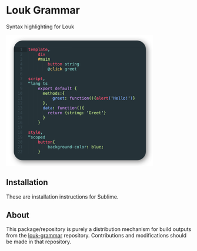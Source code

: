 # Louk Grammar
Syntax highlighting for Louk

<img width="400" src="assets/preview.png" alt="Syntax highlighting example" />

## Installation
These are installation instructions for Sublime.

## About
This package/repository is purely a distribution mechanism for build outputs from the [louk-grammar](https://github.com/agorischek/louk-grammar) repository. Contributions and modifications should be made in that repository.

